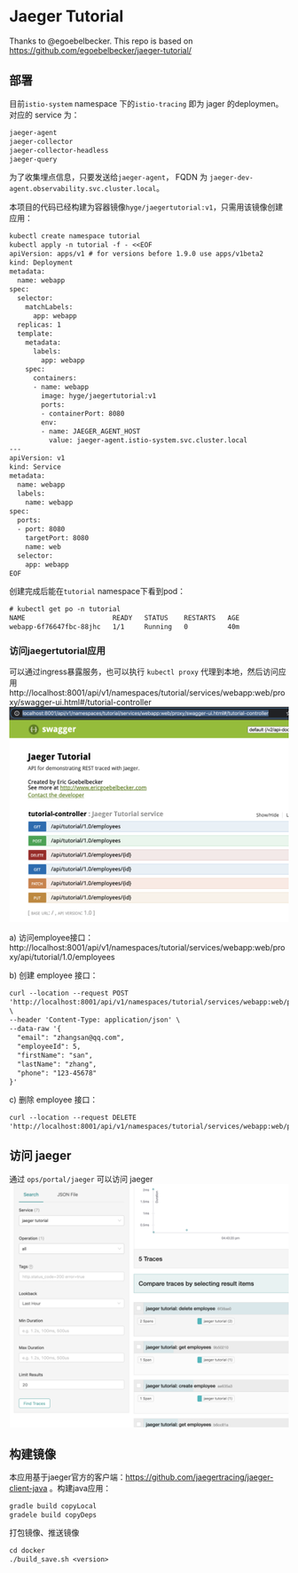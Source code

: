 # Jaeger Tutorial

Thanks to @egoebelbecker. This repo is based on https://github.com/egoebelbecker/jaeger-tutorial/

## 部署
目前`istio-system` namespace 下的`istio-tracing` 即为 jager 的deploymen。对应的 service 为：
```
jaeger-agent
jaeger-collector
jaeger-collector-headless
jaeger-query
```
为了收集埋点信息，只要发送给`jaeger-agent`， FQDN 为 `jaeger-dev-agent.observability.svc.cluster.local`。

本项目的代码已经构建为容器镜像`hyge/jaegertutorial:v1`，只需用该镜像创建应用：
```
kubectl create namespace tutorial
kubectl apply -n tutorial -f - <<EOF
apiVersion: apps/v1 # for versions before 1.9.0 use apps/v1beta2
kind: Deployment
metadata:
  name: webapp
spec:
  selector:
    matchLabels:
      app: webapp
  replicas: 1
  template:
    metadata:
      labels:
        app: webapp
    spec:
      containers:
      - name: webapp
        image: hyge/jaegertutorial:v1
        ports:
        - containerPort: 8080
        env:
        - name: JAEGER_AGENT_HOST
          value: jaeger-agent.istio-system.svc.cluster.local
---
apiVersion: v1
kind: Service
metadata:
  name: webapp
  labels:
    name: webapp
spec:
  ports:
  - port: 8080
    targetPort: 8080
    name: web
  selector:
    app: webapp
EOF
```

创建完成后能在`tutorial` namespace下看到pod：
```
# kubectl get po -n tutorial                                         
NAME                      READY   STATUS    RESTARTS   AGE
webapp-6f76647fbc-88jhc   1/1     Running   0          40m
```

### 访问jaegertutorial应用
可以通过ingress暴露服务，也可以执行 `kubectl proxy` 代理到本地，然后访问应用 http://localhost:8001/api/v1/namespaces/tutorial/services/webapp:web/proxy/swagger-ui.html#/tutorial-controller
![webapp ui](./swagger-ui.png)

a) 访问employee接口：
http://localhost:8001/api/v1/namespaces/tutorial/services/webapp:web/proxy/api/tutorial/1.0/employees

b) 创建 employee 接口：
```
curl --location --request POST 'http://localhost:8001/api/v1/namespaces/tutorial/services/webapp:web/proxy/api/tutorial/1.0/employees' \
--header 'Content-Type: application/json' \
--data-raw '{
  "email": "zhangsan@qq.com",
  "employeeId": 5,
  "firstName": "san",
  "lastName": "zhang",
  "phone": "123-45678"
}'
```

c) 删除 employee 接口：
```
curl --location --request DELETE 'http://localhost:8001/api/v1/namespaces/tutorial/services/webapp:web/proxy/api/tutorial/1.0/employees/5'
```

## 访问 jaeger
通过 `ops/portal/jaeger` 可以访问 jaeger
![jaeger ui](./jaeger-ui.png)


## 构建镜像
本应用基于jaeger官方的客户端：https://github.com/jaegertracing/jaeger-client-java 。构建java应用：
```
gradle build copyLocal
gradele build copyDeps
```
打包镜像、推送镜像
```
cd docker
./build_save.sh <version>
```